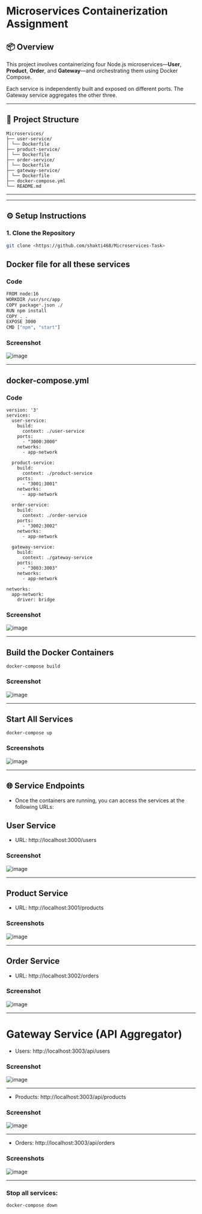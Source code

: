 # Microservices Containerization Assignment

## 📦 Overview

This project involves containerizing four Node.js microservices—**User**, **Product**, **Order**, and **Gateway**—and orchestrating them using Docker Compose.

Each service is independently built and exposed on different ports. The Gateway service aggregates the other three.

---

## 📁 Project Structure
```
Microservices/
├── user-service/
│ └── Dockerfile
├── product-service/
│ └── Dockerfile
├── order-service/
│ └── Dockerfile
├── gateway-service/
│ └── Dockerfile
├── docker-compose.yml
└── README.md
```


---

---

## ⚙️ Setup Instructions

### 1. Clone the Repository

```bash
git clone <https://github.com/shakti468/Microservices-Task>
```

## Docker file for all these services
### Code 
```bash
FROM node:16
WORKDIR /usr/src/app
COPY package*.json ./
RUN npm install
COPY . .
EXPOSE 3000
CMD ["npm", "start"]
```

### Screenshot 
![image](https://github.com/user-attachments/assets/78e3fde9-5aa6-45cb-82e0-f3b0158a1f6e)


---

## docker-compose.yml

### Code 
```
version: '3'
services:
  user-service:
    build:
      context: ./user-service
    ports:
      - "3000:3000"
    networks:
      - app-network

  product-service:
    build:
      context: ./product-service
    ports:
      - "3001:3001"
    networks:
      - app-network

  order-service:
    build:
      context: ./order-service
    ports:
      - "3002:3002"
    networks:
      - app-network

  gateway-service:
    build:
      context: ./gateway-service
    ports:
      - "3003:3003"
    networks:
      - app-network

networks:
  app-network:
    driver: bridge
```

### Screenshot

![image](https://github.com/user-attachments/assets/bef25eba-410e-444f-9cfd-a73338ca058d)

---


## Build the Docker Containers
```
docker-compose build
```

### Screenshot
![image](https://github.com/user-attachments/assets/a4f88b29-ab46-4518-a616-5cb122f8891f)

--- 

## Start All Services

```
docker-compose up

```

### Screenshots
![image](https://github.com/user-attachments/assets/5ce7098e-f836-4826-a421-572aadb78eb1)

---
## 🌐 Service Endpoints
- Once the containers are running, you can access the services at the following URLs:

## User Service
- URL: http://localhost:3000/users
### Screenshot
![image](https://github.com/user-attachments/assets/ad9f505b-7a0a-4ea5-8f13-919951548e54)

---

## Product Service
- URL: http://localhost:3001/products

### Screenshots

![image](https://github.com/user-attachments/assets/6e45166f-bd9f-43e9-8d01-c6a195493e93)

---

## Order Service
- URL: http://localhost:3002/orders

### Screenshot
![image](https://github.com/user-attachments/assets/f89e1c89-6fa8-458c-8bb9-60e31b096a05)

---

#  Gateway Service (API Aggregator)

- Users: http://localhost:3003/api/users

### Screenshot

![image](https://github.com/user-attachments/assets/317d99a7-a8b1-4c87-946a-db5abe85a7f4)

---

- Products: http://localhost:3003/api/products

### Screenshot
![image](https://github.com/user-attachments/assets/e88f81ff-57b0-44af-923e-c5c09bdf2da5)

---

- Orders: http://localhost:3003/api/orders

### Screenshots 

![image](https://github.com/user-attachments/assets/87d9c98c-f7d4-4fb9-8b49-e97cb8167966)

---

### Stop all services:
```
docker-compose down

```
